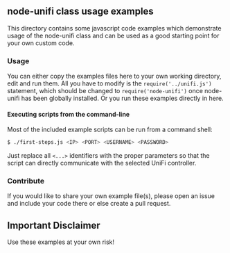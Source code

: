 ## node-unifi class usage examples

This directory contains some javascript code examples which demonstrate usage of the node-unifi class and can be used as a good starting point for your own custom code.

### Usage

You can either copy the examples files here to your own working directory, edit and run them. All you have to modify is the `require('../unifi.js')` statement, which should be changed to `require('node-unifi')` once node-unifi has been globally installed. Or you run these examples directly in here.

#### Executing scripts from the command-line

Most of the included example scripts can be run from a command shell:


```sh
$ ./first-steps.js <IP> <PORT> <USERNAME> <PASSWORD>
```

Just replace all `<...>` identifiers with the proper parameters so that the script can directly communicate with the selected UniFi controller.

### Contribute

If you would like to share your own example file(s), please open an issue and include your code there or else create a pull request.

## Important Disclaimer

Use these examples at your own risk!
